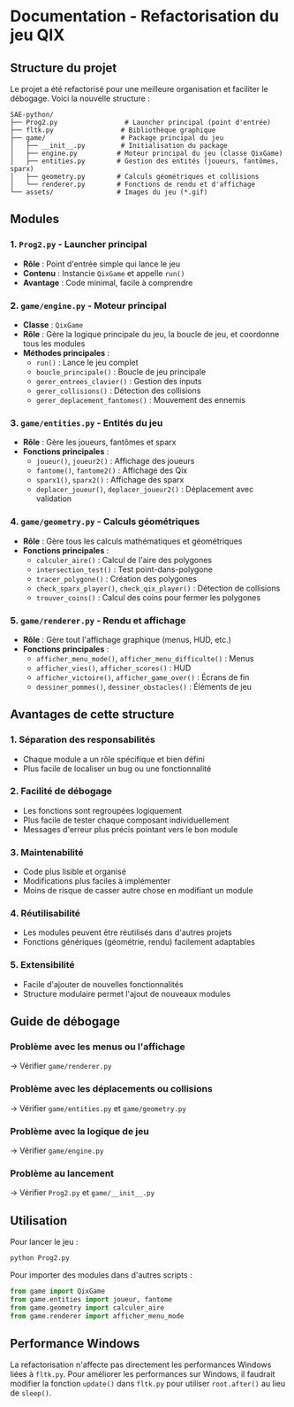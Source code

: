 # Documentation - Refactorisation du jeu QIX

## Structure du projet

Le projet a été refactorisé pour une meilleure organisation et faciliter le débogage. Voici la nouvelle structure :

```
SAE-python/
├── Prog2.py                 # Launcher principal (point d'entrée)
├── fltk.py                 # Bibliothèque graphique
├── game/                   # Package principal du jeu
│   ├── __init__.py         # Initialisation du package
│   ├── engine.py          # Moteur principal du jeu (classe QixGame)
│   ├── entities.py        # Gestion des entités (joueurs, fantômes, sparx)
│   ├── geometry.py        # Calculs géométriques et collisions
│   └── renderer.py        # Fonctions de rendu et d'affichage
└── assets/                # Images du jeu (*.gif)
```

## Modules

### 1. `Prog2.py` - Launcher principal
- **Rôle** : Point d'entrée simple qui lance le jeu
- **Contenu** : Instancie `QixGame` et appelle `run()`
- **Avantage** : Code minimal, facile à comprendre

### 2. `game/engine.py` - Moteur principal
- **Classe** : `QixGame`
- **Rôle** : Gère la logique principale du jeu, la boucle de jeu, et coordonne tous les modules
- **Méthodes principales** :
  - `run()` : Lance le jeu complet
  - `boucle_principale()` : Boucle de jeu principale
  - `gerer_entrees_clavier()` : Gestion des inputs
  - `gerer_collisions()` : Détection des collisions
  - `gerer_deplacement_fantomes()` : Mouvement des ennemis

### 3. `game/entities.py` - Entités du jeu
- **Rôle** : Gère les joueurs, fantômes et sparx
- **Fonctions principales** :
  - `joueur()`, `joueur2()` : Affichage des joueurs
  - `fantome()`, `fantome2()` : Affichage des Qix
  - `sparx1()`, `sparx2()` : Affichage des sparx
  - `deplacer_joueur()`, `deplacer_joueur2()` : Déplacement avec validation

### 4. `game/geometry.py` - Calculs géométriques
- **Rôle** : Gère tous les calculs mathématiques et géométriques
- **Fonctions principales** :
  - `calculer_aire()` : Calcul de l'aire des polygones
  - `intersection_test()` : Test point-dans-polygone
  - `tracer_polygone()` : Création des polygones
  - `check_sparx_player()`, `check_qix_player()` : Détection de collisions
  - `trouver_coins()` : Calcul des coins pour fermer les polygones

### 5. `game/renderer.py` - Rendu et affichage
- **Rôle** : Gère tout l'affichage graphique (menus, HUD, etc.)
- **Fonctions principales** :
  - `afficher_menu_mode()`, `afficher_menu_difficulte()` : Menus
  - `afficher_vies()`, `afficher_scores()` : HUD
  - `afficher_victoire()`, `afficher_game_over()` : Écrans de fin
  - `dessiner_pommes()`, `dessiner_obstacles()` : Éléments de jeu

## Avantages de cette structure

### 1. **Séparation des responsabilités**
- Chaque module a un rôle spécifique et bien défini
- Plus facile de localiser un bug ou une fonctionnalité

### 2. **Facilité de débogage**
- Les fonctions sont regroupées logiquement
- Plus facile de tester chaque composant individuellement
- Messages d'erreur plus précis pointant vers le bon module

### 3. **Maintenabilité**
- Code plus lisible et organisé
- Modifications plus faciles à implémenter
- Moins de risque de casser autre chose en modifiant un module

### 4. **Réutilisabilité**
- Les modules peuvent être réutilisés dans d'autres projets
- Fonctions génériques (géométrie, rendu) facilement adaptables

### 5. **Extensibilité**
- Facile d'ajouter de nouvelles fonctionnalités
- Structure modulaire permet l'ajout de nouveaux modules

## Guide de débogage

### Problème avec les menus ou l'affichage
→ Vérifier `game/renderer.py`

### Problème avec les déplacements ou collisions
→ Vérifier `game/entities.py` et `game/geometry.py`

### Problème avec la logique de jeu
→ Vérifier `game/engine.py`

### Problème au lancement
→ Vérifier `Prog2.py` et `game/__init__.py`

## Utilisation

Pour lancer le jeu :
```bash
python Prog2.py
```

Pour importer des modules dans d'autres scripts :
```python
from game import QixGame
from game.entities import joueur, fantome
from game.geometry import calculer_aire
from game.renderer import afficher_menu_mode
```

## Performance Windows

La refactorisation n'affecte pas directement les performances Windows liées à `fltk.py`. 
Pour améliorer les performances sur Windows, il faudrait modifier la fonction `update()` 
dans `fltk.py` pour utiliser `root.after()` au lieu de `sleep()`.